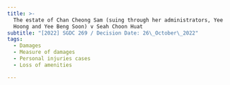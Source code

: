 ```yaml
---
title: >-
  The estate of Chan Cheong Sam (suing through her administrators, Yee Beng
  Hoong and Yee Beng Soon) v Seah Choon Huat
subtitle: "[2022] SGDC 269 / Decision Date: 26\_October\_2022"
tags:
  - Damages
  - Measure of damages
  - Personal injuries cases
  - Loss of amenities

---
```

